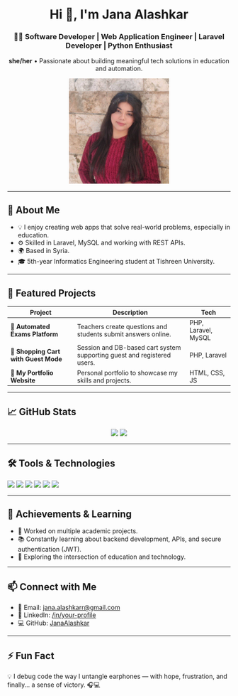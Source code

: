 <h1 align="center">Hi 👋, I'm Jana Alashkar</h1>
<h3 align="center">👩‍💻 Software Developer | Web Application Engineer | Laravel Developer | Python Enthusiast</h3>
<p align="center">
  <strong>she/her</strong> • Passionate about building meaningful tech solutions in education and automation.
</p>

<p align="center">
  <img src="https://github.com/Jana-Alashkarr/Jana-Alashkar/blob/main/assets/21e42039-bc7f-416b-972d-87bfac56c1e6.jfif" width="45%"/>
</p>

---

<h2>📍 About Me</h2>
<ul>
  <li>💡 I enjoy creating web apps that solve real-world problems, especially in education.</li>
  <li>⚙️ Skilled in Laravel, MySQL and working with REST APIs.</li>
  <li>🌍 Based in Syria.</li>
  <li>🎓 5th-year Informatics Engineering student at Tishreen University.</li>
</ul>

---

<h2>🚀 Featured Projects</h2>

| Project | Description | Tech |
|--------|-------------|------|
| 📝 **Automated Exams Platform** | Teachers create questions and students submit answers online. | PHP, Laravel, MySQL |
| 🛒 **Shopping Cart with Guest Mode** | Session and DB-based cart system supporting guest and registered users. | PHP, Laravel |
| 💼 **My Portfolio Website** | Personal portfolio to showcase my skills and projects. | HTML, CSS, JS |

---

<h2>📈 GitHub Stats</h2>

<p align="center">
  <img src="https://github-readme-stats.vercel.app/api?username=Jana-Alashkarr&show_icons=true&theme=radical" width="50%"/>
  <img src="https://github-readme-streak-stats.herokuapp.com/?user=Jana-Alashkarr&theme=radical" width="50%"/>
</p>

---

<h2>🛠 Tools & Technologies</h2>
<p align="left">
  <img src="https://img.shields.io/badge/PHP-777BB4?style=for-the-badge&logo=php&logoColor=white"/>
  <img src="https://img.shields.io/badge/Laravel-FF2D20?style=for-the-badge&logo=laravel&logoColor=white"/>
  <img src="https://img.shields.io/badge/MySQL-4479A1?style=for-the-badge&logo=mysql&logoColor=white"/>
  <img src="https://img.shields.io/badge/Java-ED8B00?style=for-the-badge&logo=java&logoColor=white"/>
  <img src="https://img.shields.io/badge/Python-3776AB?style=for-the-badge&logo=python&logoColor=white"/>
  <img src="https://img.shields.io/badge/Git-F05032?style=for-the-badge&logo=git&logoColor=white"/>
</p>

---

<h2>🏅 Achievements & Learning</h2>

- 🎯 Worked on multiple academic projects.
- 📚 Constantly learning about backend development, APIs, and secure authentication (JWT).
- 🧩 Exploring the intersection of education and technology.

---

<h2>📫 Connect with Me</h2>
<ul>
  <li>📧 Email: <a href="mailto:jana.alashkarr@gmail.com">jana.alashkarr@gmail.com</a></li>
  <li>💼 LinkedIn: <a href="https://www.linkedin.com/in/jana-alashkarr-655a39239">/in/your-profile</a></li>
  <li>💻 GitHub: <a href="https://github.com/Jana-Alashkarr">JanaAlashkar</a></li>
</ul>

---

<h2>⚡ Fun Fact</h2>
<p>💡 I debug code the way I untangle earphones — with hope, frustration, and finally… a sense of victory. 🎧💻</p>

